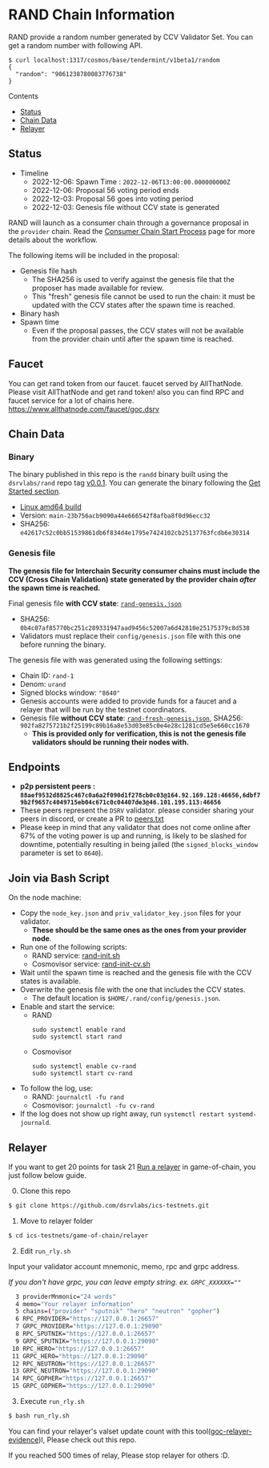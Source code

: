 # RAND Chain Information
RAND provide a random number generated by CCV Validator Set.
You can get a random number with following API.
```
$ curl localhost:1317/cosmos/base/tendermint/v1beta1/random
{
  "random": "9061238780083776738"
}
```

Contents

* [Status](#status)
* [Chain Data](#chain-data)
* [Relayer](#relayer)

## Status

* Timeline
  * 2022-12-06: Spawn Time : `2022-12-06T13:00:00.000000000Z`
  * 2022-12-06: Proposal 56 voting period ends
  * 2022-12-03: Proposal 56 goes into voting period
  * 2022-12-03: Genesis file without CCV state is generated

RAND will launch as a consumer chain through a governance proposal in the `provider` chain. Read the [Consumer Chain Start Process](/docs/Consumer-Chain-Start-Process.md) page for more details about the workflow.

The following items will be included in the proposal:
* Genesis file hash
  * The SHA256 is used to verify against the genesis file that the proposer has made available for review.
  * This "fresh" genesis file cannot be used to run the chain: it must be updated with the CCV states after the spawn time is reached.
* Binary hash
* Spawn time
  * Even if the proposal passes, the CCV states will not be available from the provider chain until after the spawn time is reached.

## Faucet
You can get rand token from our faucet. faucet served by AllThatNode.
Please visit AllThatNode and get rand token! also you can find RPC and faucet service for a lot of chains here.
https://www.allthatnode.com/faucet/goc.dsrv

## Chain Data

### Binary

The binary published in this repo is the `randd` binary built using the `dsrvlabs/rand` repo tag [v0.0.1](https://github.com/dsrvlabs/rand/releases/tag/v0.0.1). You can generate the binary following the [Get Started section](https://github.com/dsrvlabs/rand/tree/v0.0.1#get-started).

  * [Linux amd64 build](randd)
  * Version: `main-23b756acb9090a44e666542f8afba8f0d96ecc32`
  * SHA256: `e42617c52c0bb51539861db6f834d4e1795e7424102cb25137763fcdb6e30314`

### Genesis file

**The genesis file for Interchain Security consumer chains must include the CCV (Cross Chain Validation) state generated by the provider chain _after_ the spawn time is reached.**

Final genesis file **with CCV state**: [`rand-genesis.json`](rand-genesis.json)
- SHA256: `0b4c07af85770bc251c289331947aad9456c52007a6d42810e25175379c8d538`
- Validators must replace their `config/genesis.json` file with this one before running the binary.

The genesis file with was generated using the following settings:

* Chain ID: `rand-1`
* Denom: `urand`
* Signed blocks window: `"8640"`
* Genesis accounts were added to provide funds for a faucet and a relayer that will be run by the testnet coordinators.
* Genesis file **without CCV state**: [`rand-fresh-genesis.json`](rand-fresh-genesis.json), SHA256: `902fa8275721b2f25199c89b16a8e53d03e85c0e4e28c1281cd5e5e660cc1670`
  * **This is provided only for verification, this is not the genesis file validators should be running their nodes with.**

## Endpoints

* **p2p persistent peers : `88aef9532d8825c467c0a6a2f090d1f278cb0c03@164.92.169.128:46656,6dbf79b2f9657c4049715eb04c671c0c04407de3@46.101.195.113:46656`**
* These peers represent the `DSRV` validator. please consider sharing your peers in discord, or create a PR to [peers.txt](./peers.txt)
* Please keep in mind that any validator that does not come online after 67% of the voting power is up and running, is likely to be slashed for downtime, potentially resulting in being jailed (the `signed_blocks_window` parameter is set to `8640`).

## Join via Bash Script

On the node machine:
- Copy the `node_key.json` and `priv_validator_key.json` files for your validator.
  - **These should be the same ones as the ones from your provider node**.
- Run one of the following scripts:
  - RAND service: [rand-init.sh](rand-init.sh)
  - Cosmovisor service: [rand-init-cv.sh](rand-init-cv.sh)
- Wait until the spawn time is reached and the genesis file with the CCV states is available.
- Overwrite the genesis file with the one that includes the CCV states.
  - The default location is `$HOME/.rand/config/genesis.json`.
- Enable and start the service:
  - RAND
    ```
    sudo systemctl enable rand
    sudo systemctl start rand
    ```
  - Cosmovisor
    ```
    sudo systemctl enable cv-rand
    sudo systemctl start cv-rand
    ```
- To follow the log, use:
  - RAND: `journalctl -fu rand`
  - Cosmovisor: `journalctl -fu cv-rand`
- If the log does not show up right away, run `systemctl restart systemd-journald`.

## Relayer
If you want to get 20 points for task 21 [Run a relayer](https://github.com/hyphacoop/ics-testnets/tree/main/game-of-chains-2022#run-a-relayer) in game-of-chain, you just follow below guide.

0. Clone this repo
```sh
$ git clone https://github.com/dsrvlabs/ics-testnets.git
```

1. Move to relayer folder
```sh
$ cd ics-testnets/game-of-chain/relayer
```

2. Edit `run_rly.sh`

Input your validator account mnemonic, memo, rpc and grpc address.

_If you don't have grpc, you can leave empty string. ex. `GRPC_XXXXXX=""`_

```sh
  3 providerMnmonic="24 words"
  4 memo="Your relayer information"
  5 chains=("provider" "sputnik" "hero" "neutron" "gopher")
  6 RPC_PROVIDER="https://127.0.0.1:26657"
  7 GRPC_PROVIDER="https://127.0.0.1:29090"
  8 RPC_SPUTNIK="https://127.0.0.1:26657"
  9 GRPC_SPUTNIK="https://127.0.0.1:29090"
 10 RPC_HERO="https://127.0.0.1:26657"
 11 GRPC_HERO="https://127.0.0.1:29090"
 12 RPC_NEUTRON="https://127.0.0.1:26657"
 13 GRPC_NEUTRON="https://127.0.0.1:29090"
 14 RPC_GOPHER="https://127.0.0.1:26657"
 15 GRPC_GOPHER="https://127.0.0.1:29090"
```

3. Execute `run_rly.sh`

```sh
$ bash run_rly.sh
```
You can find your relayer's valset update count with this tool([goc-relayer-evidence](https://github.com/gnongs/goc-relayer-evidence))I, Please check out this repo.

If you reached 500 times of relay, Please stop relayer for others :D.

